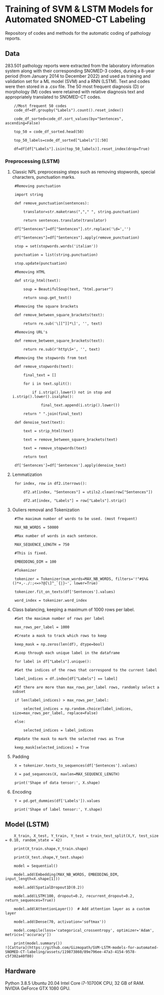 # Training of SVM & LSTM Models for Automated SNOMED-CT Labeling
Repository of codes and methods for the automatic coding of pathology reports. 

## Data
283.501 pathology reports were extracted from the laboratory information system along with their corresponding SNOMED-3 codes, during a 8-year period (from January 2014 to December 2022) and used as training and validation set for a ML model (SVM) and a RNN (LSTM). Text and codes were then stored in a .csv file. The 50 most frequent diagnosis (D) or morphology (M) codes were retained with relative diagnosis text and appropriately translated to SNOMED-CT codes.  
        
        //Most frequent 50 codes
        code_df=df.groupby("Labels").count().reset_index()
        
        code_df_sorted=code_df.sort_values(by="Sentences", ascending=False)
        
        top_50 = code_df_sorted.head(50)
        
        top_50_labels=code_df_sorted["Labels"][:50]
        
        df=df[df["Labels"].isin(top_50_labels)].reset_index(drop=True)

### Preprocessing (LSTM)
1. Classic NPL preprocessing steps such as removing stopwords, special characters, punctuation marks.
        
        #Removing punctuation
        
        import string
        
        def remove_punctuation(sentences):
        
            translator=str.maketrans(","," ", string.punctuation)
            
            return sentences.translate(translator)
            
        df["Sentences"]=df["Sentences"].str.replace('\d=','')
        
        df["Sentences"]=df["Sentences"].apply(remove_punctuation)
        
        stop = set(stopwords.words('italian'))
        
        punctuation = list(string.punctuation)
        
        stop.update(punctuation)
        
        #Removing HTML
        
        def strip_html(text):
        
            soup = BeautifulSoup(text, "html.parser")
            
            return soup.get_text()
            
        #Removing the square brackets
        
        def remove_between_square_brackets(text):
        
            return re.sub('\[[^]]*\]', '', text)
            
        #Removing URL's
        
        def remove_between_square_brackets(text):
        
            return re.sub(r'http\S+', '', text)
            
        #Removing the stopwords from text
        
        def remove_stopwords(text):
        
            final_text = []
            
            for i in text.split():
            
                if i.strip().lower() not in stop and i.strip().lower().isalpha():
                
                    final_text.append(i.strip().lower())
                    
            return " ".join(final_text)
            
        def denoise_text(text):
        
            text = strip_html(text)
            
            text = remove_between_square_brackets(text)
            
            text = remove_stopwords(text)
            
            return text
            
        df['Sentences']=df['Sentences'].apply(denoise_text)

2. Lemmatization
        
        for index, row in df2.iterrows():
        
            df2.at[index, "Sentences"] = utils2.clean(row["Sentences"])
            
            df2.at[index, "Labels"] = row["Labels"].strip()

3. Ouliers removal and Tokenization
        
        #The maximum number of words to be used. (most frequent)
        
        MAX_NB_WORDS = 50000
        
        #Max number of words in each sentence.
        
        MAX_SEQUENCE_LENGTH = 750
        
        #This is fixed.
        
        EMBEDDING_DIM = 100
        
        #Tokenizer
        
        tokenizer = Tokenizer(num_words=MAX_NB_WORDS, filters='!"#$%&()*+,-./:;<=>?@[\]^_`{|}~', lower=True)
        
        tokenizer.fit_on_texts(df['Sentences'].values)
        
        word_index = tokenizer.word_index

4. Class balancing, keeping a maximum of 1000 rows per label.

        #Set the maximum number of rows per label
        
        max_rows_per_label = 1000
        
        #Create a mask to track which rows to keep
        
        keep_mask = np.zeros(len(df), dtype=bool)
        
        #Loop through each unique label in the dataframe
        
        for label in df["Labels"].unique():
    
        #Get the indices of the rows that correspond to the current label
        
        label_indices = df.index[df["Labels"] == label]
        
        #If there are more than max_rows_per_label rows, randomly select a subset
        
        if len(label_indices) > max_rows_per_label:
        
            selected_indices = np.random.choice(label_indices, size=max_rows_per_label, replace=False)
            
        else:
        
            selected_indices = label_indices
            
        #Update the mask to mark the selected rows as True
        
        keep_mask[selected_indices] = True

5. Padding
    
        X = tokenizer.texts_to_sequences(df['Sentences'].values)
        
        X = pad_sequences(X, maxlen=MAX_SEQUENCE_LENGTH)
        
        print('Shape of data tensor:', X.shape)

7. Encoding
     
        Y = pd.get_dummies(df['Labels']).values
        
        print('Shape of label tensor:', Y.shape)

## Model (LSTM)
    
        X_train, X_test, Y_train, Y_test = train_test_split(X,Y, test_size = 0.10, random_state = 42)
        
        print(X_train.shape,Y_train.shape)
        
        print(X_test.shape,Y_test.shape)
        
        model = Sequential()
        
        model.add(Embedding(MAX_NB_WORDS, EMBEDDING_DIM, input_length=X.shape[1]))
        
        model.add(SpatialDropout1D(0.2))
        
        model.add(LSTM(100, dropout=0.2, recurrent_dropout=0.2, return_sequences=True))
        
        model.add(AttentionLayer())  # Add attention layer as a custom layer
        
        model.add(Dense(70, activation='softmax'))
        
        model.compile(loss='categorical_crossentropy', optimizer='Adam', metrics=['accuracy'])
        
        print(model.summary())
    ![Cattura](https://github.com/Gizmopath/SVM-LSTM-models-for-automated-SNOMED-CT-labeling/assets/119873860/89e796ee-47a3-4154-9578-c5f302a40f80)

## Hardware
Python 3.8.5
Ubuntu 20.04
Intel Core i7-10700K CPU, 32 GB of RAM. 
NVIDIA GeForce GTX 1080 GPU.
